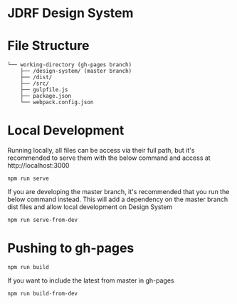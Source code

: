 # JDRF Design System

# File Structure

````
└── working-directory (gh-pages branch)
	├── /design-system/ (master branch)
	├── /dist/
	├── /src/
	├── gulpfile.js
	├── package.json
	└── webpack.config.json
````

# Local Development
Running locally, all files can be access via their full path, but it's recommended to serve them with the below command and access at http://localhost:3000
````
npm run serve
````

If you are developing the master branch, it's recommended that you run the below command instead. This will add a dependency on the master branch dist files and allow local development on Design System
````
npm run serve-from-dev
````
# Pushing to gh-pages
````
npm run build
````

If you want to include the latest from master in gh-pages
````
npm run build-from-dev
````
